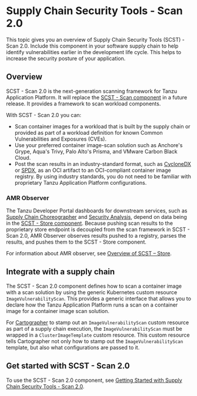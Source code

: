 # Supply Chain Security Tools - Scan 2.0

This topic gives you an overview of Supply Chain Security Tools (SCST) - Scan 2.0. Include this
component in your software supply chain to help identify vulnerabilities earlier in the development
life cycle. This helps to increase the security posture of your application.

## <a id="overview"></a> Overview

SCST - Scan 2.0 is the next-generation scanning framework for Tanzu Application Platform. It will
replace the [SCST - Scan component](overview.hbs.md) in a future release. It provides a framework
to scan workload components.

With SCST - Scan 2.0 you can:

- Scan container images for a workload that is built by the supply chain or provided as part of a
  workload definition for known Common Vulnerabilities and Exposures (CVEs).
- Use your preferred container image-scan solution such as Anchore's Grype, Aqua's Trivy, Palo
  Alto's Prisma, and VMware Carbon Black Cloud.
- Post the scan results in an industry-standard format, such as [CycloneDX](https://cyclonedx.org/)
  or [SPDX](https://spdx.dev/), as an OCI artifact to an OCI-compliant container image registry. By
  using industry standards, you do not need to be familiar with proprietary Tanzu Application
  Platform configurations.

### AMR Observer

The Tanzu Developer Portal dashboards for downstream services, such as
[Supply Chain Choreographer](../tap-gui/plugins/scc-tap-gui.hbs.md) and
[Security Analysis](../tap-gui/plugins/sa-tap-gui.hbs.md), depend on data being in the
[SCST - Store component](../scst-store/overview.hbs.md). Because pushing scan results to the
proprietary store endpoint is decoupled from the scan framework in SCST - Scan 2.0, AMR Observer
observes results pushed to a registry, parses the results, and pushes them to the SCST - Store
component.

For information about AMR observer, see [Overview of SCST – Store](../scst-store/overview.hbs.md).

## <a id="supply-chain-usage"></a> Integrate with a supply chain

The SCST - Scan 2.0 component defines how to scan a container image with a scan solution by using
the generic Kubernetes custom resource `ImageVulnerabilityScan`. This provides a generic interface
that allows you to declare how the Tanzu Application Platform runs a scan on a container image for a
container image scan solution.

For [Cartographer](../scc/about.hbs.md) to stamp out an `ImageVulnerabilityScan` custom resource as
part of a supply chain execution, the `ImageVulnerabilityScan` must be wrapped in a
`ClusterImageTemplate` custom resource. This custom resource tells Cartographer not only how to
stamp out the `ImageVulnerabilityScan` template, but also what configurations are passed to it.

## <a id="getting-started"></a> Get started with SCST - Scan 2.0

To use the SCST - Scan 2.0 component, see
[Getting Started with Supply Chain Security Tools - Scan 2.0](getting-started.hbs.md).
